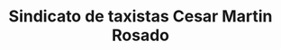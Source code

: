 ---
title: "Sindicato de taxistas Cesar Martin Rosado"
url: /puerto-morelos/sindicato-de-taxistas-cesar-martin-rosado/
shop: Autohaus
---